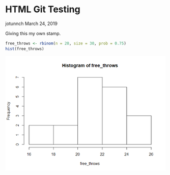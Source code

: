 HTML Git Testing
================
jotunnch
March 24, 2019

Giving this my own stamp.

``` r
free_throws <- rbinom(n = 20, size = 30, prob = 0.75)
hist(free_throws)
```

![](html_git_testing_files/figure-markdown_github/unnamed-chunk-1-1.png)
